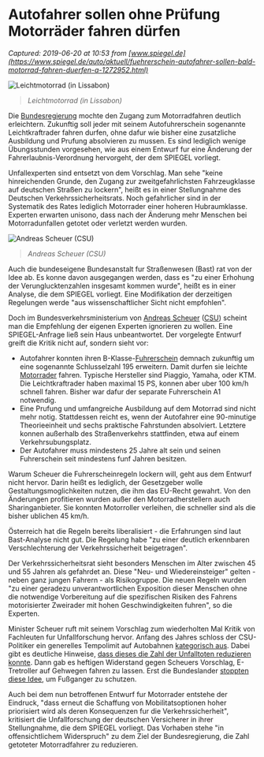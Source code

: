 # Autofahrer sollen ohne Prüfung Motorräder fahren dürfen

_Captured: 2019-06-20 at 10:53 from [www.spiegel.de](https://www.spiegel.de/auto/aktuell/fuehrerschein-autofahrer-sollen-bald-motorrad-fahren-duerfen-a-1272952.html)_

![Leichtmotorrad \(in Lissabon\)](https://cdn1.spiegel.de/images/image-1439789-860_poster_16x9-ejen-1439789.jpg)

> _Leichtmotorrad (in Lissabon)_

Die [Bundesregierung](https://www.spiegel.de/thema/bundesregierung/) mochte den Zugang zum Motorradfahren deutlich erleichtern. Zukunftig soll jeder mit seinem Autofuhrerschein sogenannte Leichtkraftrader fahren durfen, ohne dafur wie bisher eine zusatzliche Ausbildung und Prufung absolvieren zu mussen. Es sind lediglich wenige Übungsstunden vorgesehen, wie aus einem Entwurf fur eine Änderung der Fahrerlaubnis-Verordnung hervorgeht, der dem SPIEGEL vorliegt.

Unfallexperten sind entsetzt von dem Vorschlag. Man sehe "keine hinreichenden Grunde, den Zugang zur zweitgefahrlichsten Fahrzeugklasse auf deutschen Straßen zu lockern", heißt es in einer Stellungnahme des Deutschen Verkehrssicherheitsrats. Noch gefahrlicher sind in der Systematik des Rates lediglich Motorrader einer hoheren Hubraumklasse. Experten erwarten unisono, dass nach der Änderung mehr Menschen bei Motorradunfallen getotet oder verletzt werden wurden.

![Andreas Scheuer \(CSU\)](https://cdn1.spiegel.de/images/image-1384515-640_panofree-kepa-1384515.jpg)

> _Andreas Scheuer (CSU)_

Auch die bundeseigene Bundesanstalt fur Straßenwesen (Bast) rat von der Idee ab. Es konne davon ausgegangen werden, dass es "zu einer Erhohung der Verunglucktenzahlen insgesamt kommen wurde", heißt es in einer Analyse, die dem SPIEGEL vorliegt. Eine Modifikation der derzeitigen Regelungen werde "aus wissenschaftlicher Sicht nicht empfohlen".

Doch im Bundesverkehrsministerium von [Andreas Scheuer](https://www.spiegel.de/thema/andreas_scheuer/) ([CSU](https://www.spiegel.de/thema/csu/)) scheint man die Empfehlung der eigenen Experten ignorieren zu wollen. Eine SPIEGEL-Anfrage ließ sein Haus unbeantwortet. Der vorgelegte Entwurf greift die Kritik nicht auf, sondern sieht vor:

  * Autofahrer konnten ihren B-Klasse-[Fuhrerschein](https://www.spiegel.de/thema/fuehrerschein/) demnach zukunftig um eine sogenannte Schlusselzahl 195 erweitern. Damit durfen sie leichte [Motorrader](https://www.spiegel.de/thema/motorraeder/) fahren. Typische Hersteller sind Piaggio, Yamaha, oder KTM. Die Leichtkraftrader haben maximal 15 PS, konnen aber uber 100 km/h schnell fahren. Bisher war dafur der separate Fuhrerschein A1 notwendig.
  * Eine Prufung und umfangreiche Ausbildung auf dem Motorrad sind nicht mehr notig. Stattdessen reicht es, wenn der Autofahrer eine 90-minutige Theorieeinheit und sechs praktische Fahrstunden absolviert. Letztere konnen außerhalb des Straßenverkehrs stattfinden, etwa auf einem Verkehrsubungsplatz.
  * Der Autofahrer muss mindestens 25 Jahre alt sein und seinen Fuhrerschein seit mindestens funf Jahren besitzen.

Warum Scheuer die Fuhrerscheinregeln lockern will, geht aus dem Entwurf nicht hervor. Darin heißt es lediglich, der Gesetzgeber wolle Gestaltungsmoglichkeiten nutzen, die ihm das EU-Recht gewahrt. Von den Änderungen profitieren wurden außer den Motorradherstellern auch Sharinganbieter. Sie konnten Motorroller verleihen, die schneller sind als die bisher ublichen 45 km/h.

Österreich hat die Regeln bereits liberalisiert - die Erfahrungen sind laut Bast-Analyse nicht gut. Die Regelung habe "zu einer deutlich erkennbaren Verschlechterung der Verkehrssicherheit beigetragen".

Der Verkehrssicherheitsrat sieht besonders Menschen im Alter zwischen 45 und 55 Jahren als gefahrdet an. Diese "Neu- und Wiedereinsteiger" gelten - neben ganz jungen Fahrern - als Risikogruppe. Die neuen Regeln wurden "zu einer geradezu unverantwortlichen Exposition dieser Menschen ohne die notwendige Vorbereitung auf die spezifischen Risiken des Fahrens motorisierter Zweirader mit hohen Geschwindigkeiten fuhren", so die Experten.

Minister Scheuer ruft mit seinem Vorschlag zum wiederholten Mal Kritik von Fachleuten fur Unfallforschung hervor. Anfang des Jahres schloss der CSU-Politiker ein generelles Tempolimit auf Autobahnen [kategorisch aus](https://www.spiegel.de/auto/aktuell/tempolimit-andreas-scheuer-beklagt-staendige-gaengelung-a-1250232.html). Dabei gibt es deutliche Hinweise, [dass dieses die Zahl der Unfalltoten reduzieren konnte](https://www.spiegel.de/auto/aktuell/tempolimit-koennte-jaehrlich-bis-zu-140-todesfaelle-verhindern-a-1254504.html). Dann gab es heftigen Widerstand gegen Scheuers Vorschlag, E-Tretroller auf Gehwegen fahren zu lassen. Erst die Bundeslander [stoppten diese Idee](https://www.spiegel.de/auto/aktuell/andreas-scheuer-e-scooter-duerfen-doch-nicht-auf-den-gehweg-a-1266138.html), um Fußganger zu schutzen.

Auch bei dem nun betroffenen Entwurf fur Motorrader entstehe der Eindruck, "dass erneut die Schaffung von Mobilitatsoptionen hoher priorisiert wird als deren Konsequenzen fur die Verkehrssicherheit", kritisiert die Unfallforschung der deutschen Versicherer in ihrer Stellungnahme, die dem SPIEGEL vorliegt. Das Vorhaben stehe "in offensichtlichem Widerspruch" zu dem Ziel der Bundesregierung, die Zahl getoteter Motorradfahrer zu reduzieren.
